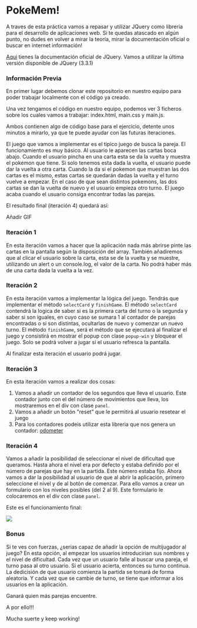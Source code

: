 # PokeMem!

A traves de esta práctica vamos a repasar y utilizar JQuery como libreria para el desarrollo de aplicaciones web.
Si te quedas atascado en algún punto, no dudes en volver a mirar la teoría, mirar la documentación oficial o buscar en internet información!

[Aqui](https://api.jquery.com/) tienes la documentación oficial de JQuery. Vamos a utilizar la última versión disponible de JQuery (3.3.1)


### Información Previa

En primer lugar debemos clonar este repositorio en nuestro equipo
para poder trabajar localmente con el código ya creado.

Una vez tengamos el código en nuestro equipo, podemos ver 3 ficheros sobre los cuales vamos a trabajar: index.html, main.css y main.js.

Ambos contienen algo de código base para el ejercicio, detente unos 
minutos a mirarlo, ya que te puede ayudar con las futuras iteraciones.

El juego que vamos a implementar es el tipico juego de busca la pareja. El funcionamiento es muy básico. Al usuario le aparecen las cartas boca abajo. Cuando el usuario pincha en una carta esta se da la vuelta y muestra el pokemon que tiene. Si solo tenemos esta dada la vuelta, el usuario puede dar la vuelta a otra carta. Cuando la da si el pokemon que muestran las dos cartas es el mismo, estas cartas se quedarán dadas la vuelta y el turno vuelve a empezar. En el caso de que sean distintos pokemons, las dos cartas se dan la vuelta de nuevo y el usuario empieza otro turno.
El juego acaba cuando el usuario consiga encontrar todas las parejas.

El resultado final (iteración 4) quedará así:

Añadir GIF


### Iteración 1

En esta iteración vamos a hacer que la aplicación nada más abrirse pinte las cartas en la pantalla según la disposición del array. También añadiremos que al clicar el usuario sobre la carta, esta se de la vuelta y se muestre, utilizando un alert o un console.log, el valor de la carta. No podrá haber más de una carta dada la vuelta a la vez.


### Iteración 2

En esta iteración vamos a implementar la lógica del juego. Tendrás que implementar el método `selectCard` y `finishGame`. El método `selectCard` contendrá la logica de saber si es la primera carta del turno o la segunda y saber si son iguales, en cuyo caso se sumara 1 al contador de parejas encontradas o si son distintas, ocultarlas de nuevo y comenzar un nuevo turno.
El método `finishGame`, será el método que se ejecutará al finalizar el juego y consistirá en mostrar el popup con clase `popup-win` y bloquear el juego. Solo se podrá volver a jugar si el usuario refresca la pantalla.

Al finalizar esta iteración el usuario podrá jugar. 

### Iteración 3

En esta iteración vamos a realizar dos cosas:

1. Vamos a añadir un contador de los segundos que lleva el usuario. Este contador junto con el del número de movimientos que lleva, los mostraremos en el div con clase `panel`.
2. Vamos a añadir un botón "reset" que le permitirá al usuario resetear el juego
3. Para los contadores podeis utilizar esta libreria que nos genera un contador: [odometer](https://github.hubspot.com/odometer/)


### Iteración 4

Vamos a añadir la posibilidad de seleccionar el nivel de dificultad que queramos. Hasta ahora el nivel era por defecto y estaba definido por el número de parejas que hay en la partida. Este número estaba fijo. Ahora vamos a dar la posibilidad al usuario de que al abrir la aplicación, primero seleccione el nivel y de al botón de comenzar. 
Para ello vamos a crear un formulario con los niveles posibles (del 2 al 9). Este formulario le colocaremos en el div con clase `panel`.


Este es el funcionamiento final:

<img src="posible_solucion.gif"/>


### Bonus

Si te ves con fuerzas, ¿serias capaz de añadir la opción de multijugador al juego? 
En esta opción, al empezar los usuarios introducirian sus nombres y el nivel de dificultad. Cada vez que un usuario falle al buscar una pareja, el turno pasa al otro usuario. Si el usuario acierta, entonces su turno continua. 
La dedicisión de que usuario comienza la partida se tomará de forma aleatoria.
Y cada vez que se cambie de turno, se tiene que informar a los usuarios en la aplicación.

Ganará quien más parejas encuentre.

A por ello!!!


Mucha suerte y keep working!